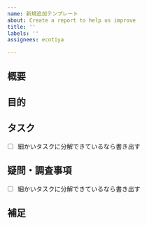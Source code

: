 ```yaml
---
name: 新規追加テンプレート
about: Create a report to help us improve
title: ''
labels: ''
assignees: ecotiya

---
```


<!-- 要望のテンプレート -->
## 概要

## 目的

## タスク
- [ ] 細かいタスクに分解できているなら書き出す

## 疑問・調査事項
- [ ] 細かいタスクに分解できているなら書き出す

## 補足
